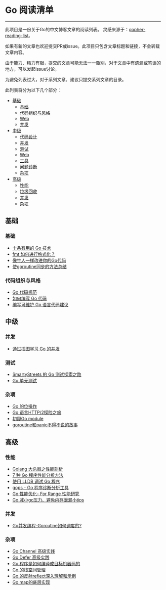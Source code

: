 # Go 阅读清单
---

此项目是一份关于Go的中文博客文章的阅读列表。 灵感来源于：[gopher-reading-list](https://github.com/enocom/gopher-reading-list)。

如果有新的文章也欢迎提交PR或issue。此项目只包含文章标题和链接，不会转载文章内容。

由于能力、精力有限，提交的文章可能无法一一甄别，对于文章中有遗漏或笔误的地方，可以发起issue讨论。

为避免列表过大，对于系列文章，建议只提交系列文章的目录。

此列表将分为以下几个部分：

- [基础](#user-content-基础)
  - [基础](#user-content-基础)
  - [代码组织与风格](#user-content-代码组织与风格)
  - [Web](#user-content-Web)
  - [并发](#user-content-并发)
- [中级](#user-content-中级)
  - [代码设计](#user-content-代码设计)
  - [并发](#user-content-并发-1)
  - [测试](#user-content-测试)
  - [Web](#user-content-Web-1)
  - [工具](#user-content-工具)
  - [问题诊断](#user-content-问题诊断)
  - [杂项](#user-content-杂项)
- [高级](#user-content-高级)
  - [性能](#user-content-性能)
  - [垃圾回收](#user-content-垃圾回收)
  - [并发](#user-content-并发-2)
  - [杂项](#user-content-杂项-1)

## 基础

### 基础

- [十条有用的 Go 技术](https://golangcaff.com/topics/114/ten-useful-techniques-in-go)
- [fmt 如何进行格式化？](http://blog.cyeam.com/golang/2018/09/10/fmt)  
- [像牛人一样改进你的Go代码](https://colobu.com/2017/06/27/Lint-your-golang-code-like-a-mad-man/)
- [使goroutine同步的方法总结](https://www.cnblogs.com/xiaoxlm/p/9753942.html)

### 代码组织与风格

- [Go 代码规范](https://sheepbao.github.io/post/golang_code_specification/)
- [如何编写 Go 代码](https://segmentfault.com/a/1190000016868608)
- [编写可维护 Go 语言代码建议](https://mp.weixin.qq.com/s/BbZcp5OJSQHNi6nlnu3_eA)

## 中级

### 并发

- [通过插图学习 Go 的并发](https://golangcaff.com/topics/140/learning-the-concurrency-of-go-through-illustrations)

### 测试

- [SmartyStreets 的 Go 测试探索之路](https://juejin.im/post/5ba83f2ff265da0a867c3818)
- [Go 单元测试](https://segmentfault.com/a/1190000007951944)

### 杂项

- [Go 的位操作](https://golangcaff.com/topics/139/bit-operation-of-go)
- [Go 语言HTTP/2探险之旅](https://mp.weixin.qq.com/s/Wb4STm5tpZUTJkQbReyShg)
- [初窥Go module](https://tonybai.com/2018/07/15/hello-go-module/)
- [goroutine和panic不得不说的故事](https://zhuanlan.zhihu.com/p/42101856)

## 高级

### 性能

- [Golang 大杀器之性能剖析](https://github.com/EDDYCJY/blog/blob/master/golang/2018-09-15-Golang%20%E5%A4%A7%E6%9D%80%E5%99%A8%E4%B9%8B%E6%80%A7%E8%83%BD%E5%89%96%E6%9E%90%20PProf.md)
- [7 种 Go 程序性能分析方法](https://www.7ethan.top/article/golang/94)
- [使用 LLDB 调试 Go 程序](https://colobu.com/2018/03/12/Debugging-Go-Code-with-LLDB/)
- [gops - Go 程序诊断分析工具](https://segmentfault.com/a/1190000016726856)
- [Go 性能优化- For Range 性能研究](http://www.flysnow.org/2018/10/20/golang-for-range-slice-map.html)
- [Go 减小gc压力、避免内存泄漏小tips](https://www.golangnote.com/topic/222.html)

### 并发

- [Go并发编程-Goroutine如何调度的?](https://mp.weixin.qq.com/s/eDpNOUR1uKUsV39jDe_w4A)

### 杂项

- [Go Channel 高级实践](https://segmentfault.com/a/1190000016197615)
- [Go Defer 高级实践](https://segmentfault.com/a/1190000016666245)
- [Go 程序是如何编译成目标机器码的](https://segmentfault.com/a/1190000016523685)
- [Go 的栈空间管理](https://zhuanlan.zhihu.com/p/46532477)
- [Go 的反射reflect深入理解和示例](https://www.jianshu.com/p/b46b1ccd2757)
- [Go map的底层实现](https://juejin.im/post/5baf18946fb9a05d165895ce)